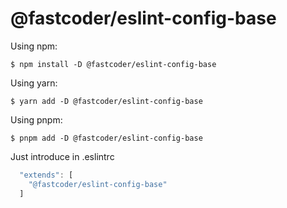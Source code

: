 # @fastcoder/eslint-config-base



Using npm:

```shell
$ npm install -D @fastcoder/eslint-config-base
```

Using yarn:

```shell
$ yarn add -D @fastcoder/eslint-config-base
```

Using pnpm:

```shell
$ pnpm add -D @fastcoder/eslint-config-base
```

Just introduce in  .eslintrc

```js
  "extends": [
    "@fastcoder/eslint-config-base"
  ]
```


